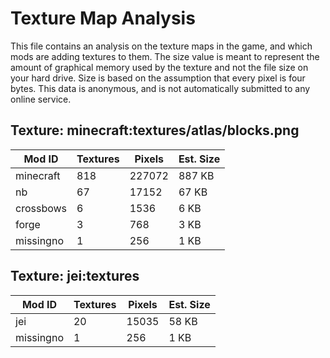 # Texture Map Analysis

This file contains an analysis on the texture maps in the game, and which mods
are adding textures to them. The size value is meant to represent the amount of
graphical memory used by the texture and not the file size on your hard drive.
Size is based on the assumption that every pixel is four bytes. This data is
anonymous, and is not automatically submitted to any online service.


## Texture: minecraft:textures/atlas/blocks.png
| Mod ID    | Textures | Pixels | Est. Size |
|-----------|----------|--------|-----------|
| minecraft | 818      | 227072 | 887 KB    |
| nb        | 67       | 17152  | 67 KB     |
| crossbows | 6        | 1536   | 6 KB      |
| forge     | 3        | 768    | 3 KB      |
| missingno | 1        | 256    | 1 KB      |

## Texture: jei:textures
| Mod ID    | Textures | Pixels | Est. Size |
|-----------|----------|--------|-----------|
| jei       | 20       | 15035  | 58 KB     |
| missingno | 1        | 256    | 1 KB      |
